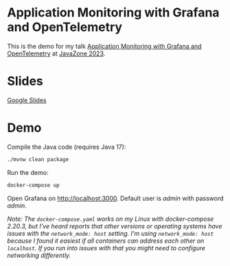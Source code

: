 # Application Monitoring with Grafana and OpenTelemetry

This is the demo for my talk [Application Monitoring with Grafana and OpenTelemetry](https://2023.javazone.no/program/fa0469ab-f13c-417d-bf68-d7818ed02aa3) at [JavaZone 2023](https://javazone.no/).

# Slides

[Google Slides](https://docs.google.com/presentation/d/14qDI5RiBA3ZPj3iXr7mD_6vRduUq6B9D529gTCPM_Mg/edit?usp=sharing)

# Demo

Compile the Java code (requires Java 17):

```sh
./mvnw clean package
```

Run the demo:

```sh
docker-compose up
```

Open Grafana on [http://localhost:3000](http://localhost:3000). Default user is _admin_ with password _admin_.

_Note: The `docker-compose.yaml` works on my Linux with docker-compose 2.20.3, but I've heard reports that other versions or operating systems have issues with the `network_mode: host` setting. I'm using `network_mode: host` because I found it easiest if all containers can address each other on `localhost`.  If you run into issues with that you might need to configure networking differently._

